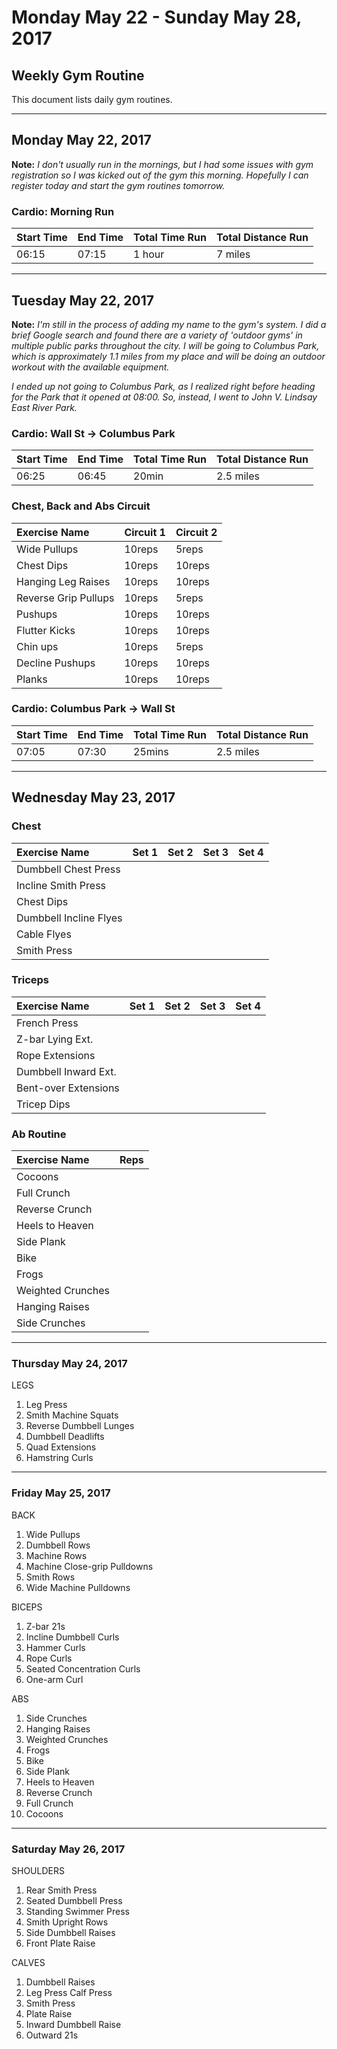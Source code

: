 # Monday May 22 - Sunday May 28, 2017
## Weekly Gym Routine
This document lists daily gym routines.

---

## Monday May 22, 2017

**Note:**
*I don't usually run in the mornings, but I had some issues with gym registration so I was kicked out of the gym this morning. Hopefully I can register today and start the gym routines tomorrow.*

### Cardio: Morning Run
 | Start Time  | End Time   | Total Time Run | Total Distance Run |
 | :---        | :---       | :---           | :---               |
 | 06:15       | 07:15      | 1 hour         | 7 miles            |

---

## Tuesday May 22, 2017

**Note:**
*I'm still in the process of adding my name to the gym's system. I did a brief Google search and found there are a variety of 'outdoor gyms' in multiple public parks throughout the city. I will be going to Columbus Park, which is approximately 1.1 miles from my place and will be doing an outdoor workout with the available equipment.*

*I ended up not going to Columbus Park, as I realized right before heading for the Park that it opened at 08:00. So, instead, I went to John V. Lindsay East River Park.*

### Cardio: Wall St -> Columbus Park
| Start Time  | End Time   | Total Time Run | Total Distance Run |
| :---        | :---       | :---           | :---               |
| 06:25       | 06:45      | 20min          | 2.5 miles          |

### Chest, Back and Abs Circuit
| Exercise Name          | Circuit 1   | Circuit 2   |
| :---                   | :---        | :---        |
| Wide Pullups           | 10reps      | 5reps       |
| Chest Dips             | 10reps      | 10reps      |
| Hanging Leg Raises     | 10reps      | 10reps      |
| Reverse Grip Pullups   | 10reps      | 5reps       |
| Pushups                | 10reps      | 10reps      |
| Flutter Kicks          | 10reps      | 10reps      |
| Chin ups               | 10reps      | 5reps       |
| Decline Pushups        | 10reps      | 10reps      |
| Planks                 | 10reps      | 10reps      |

### Cardio: Columbus Park -> Wall St
| Start Time  | End Time   | Total Time Run | Total Distance Run |
| :---        | :---       | :---           | :---               |
| 07:05       | 07:30      | 25mins         | 2.5 miles          |

---

## Wednesday May 23, 2017
### Chest
 | Exercise Name          | Set 1   | Set 2   | Set 3   | Set 4   |
 | :---                   | :---    | :---    | :---    | :---    |
 | Dumbbell Chest Press   |         |         |         |         |
 | Incline Smith Press    |         |         |         |         |
 | Chest Dips             |         |         |         |         |
 | Dumbbell Incline Flyes |         |         |         |         |
 | Cable Flyes            |         |         |         |         |
 | Smith Press            |         |         |         |         |

### Triceps
 | Exercise Name          | Set 1   | Set 2   | Set 3   | Set 4   |
 | :---                   | :---    | :---    | :---    | :---    |
 | French Press           |         |         |         |         |
 | Z-bar Lying Ext.       |         |         |         |         |
 | Rope Extensions        |         |         |         |         |
 | Dumbbell Inward Ext.   |         |         |         |         |
 | Bent-over Extensions   |         |         |         |         |
 | Tricep Dips            |         |         |         |         |

### Ab Routine
 | Exercise Name          | Reps                                  |
 | :---                   | :---                                  |
 | Cocoons                |                                       |
 | Full Crunch            |                                       |
 | Reverse Crunch         |                                       |
 | Heels to Heaven        |                                       |
 | Side Plank             |                                       |
 | Bike                   |                                       |
 | Frogs                  |                                       |
 | Weighted Crunches      |                                       |
 | Hanging Raises         |                                       |
 | Side Crunches          |                                       |

---

### Thursday May 24, 2017

LEGS
1. Leg Press
2. Smith Machine Squats
3. Reverse Dumbbell Lunges
4. Dumbbell Deadlifts
5. Quad Extensions
6. Hamstring Curls

---

### Friday May 25, 2017
BACK
1. Wide Pullups
2. Dumbbell Rows
3. Machine Rows
4. Machine Close-grip Pulldowns
5. Smith Rows
6. Wide Machine Pulldowns

BICEPS
1. Z-bar 21s
2. Incline Dumbbell Curls
3. Hammer Curls
4. Rope Curls
5. Seated Concentration Curls
6. One-arm Curl

ABS
1. Side Crunches
2. Hanging Raises
3. Weighted Crunches
7. Frogs
5. Bike
6. Side Plank
7. Heels to Heaven
8. Reverse Crunch
9. Full Crunch
10. Cocoons

---

### Saturday May 26, 2017
SHOULDERS
1. Rear Smith Press
2. Seated Dumbbell Press
3. Standing Swimmer Press
4. Smith Upright Rows
5. Side Dumbbell Raises
6. Front Plate Raise

CALVES
1. Dumbbell Raises
2. Leg Press Calf Press
3. Smith Press
4. Plate Raise
5. Inward Dumbbell Raise
6. Outward 21s
